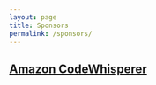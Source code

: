 ```yaml
---
layout: page
title: Sponsors
permalink: /sponsors/
---
```


<!-- ## [ServiceNow](https://www.servicenow.com/) -->

## [Amazon CodeWhisperer](https://aws.amazon.com/codewhisperer/)

<!-- ## [NVIDIA](https://www.nvidia.com/) -->

